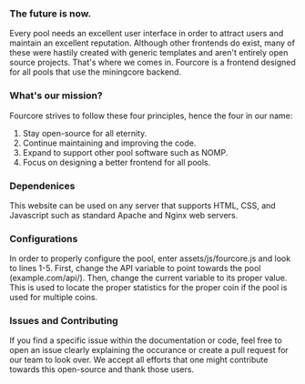 <h3>The future is now.</h3>

Every pool needs an excellent user interface in order to attract users and maintain an excellent reputation.
Although other frontends do exist, many of these were hastily created with generic templates and aren't entirely open source projects.
That's where we comes in.
Fourcore is a frontend designed for all pools that use the miningcore backend.

<h3>What's our mission?</h3>

Fourcore strives to follow these four principles, hence the four in our name:
1. Stay open-source for all eternity.
2. Continue maintaining and improving the code.
3. Expand to support other pool software such as NOMP.
4. Focus on designing a better frontend for all pools.

<h3>Dependenices</h3>
This website can be used on any server that supports HTML, CSS, and Javascript such as standard Apache and Nginx web servers.

<h3>Configurations</h3>
In order to properly configure the pool, enter assets/js/fourcore.js and look to lines 1-5.
First, change the API variable to point towards the pool (example.com/api/).
Then, change the current variable to its proper value.
This  is used to locate the proper statistics for the proper coin if the pool is used for multiple coins.

<h3>Issues and Contributing</h3>
If you find a specific issue within the documentation or code, feel free to open an issue clearly explaining the occurance or create a pull request for our team to look over.
We accept all efforts that one might contribute towards this open-source and thank those users.
